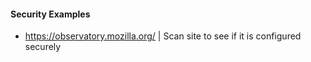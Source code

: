 #### Security Examples

* https://observatory.mozilla.org/ | Scan site to see if it is configured securely
